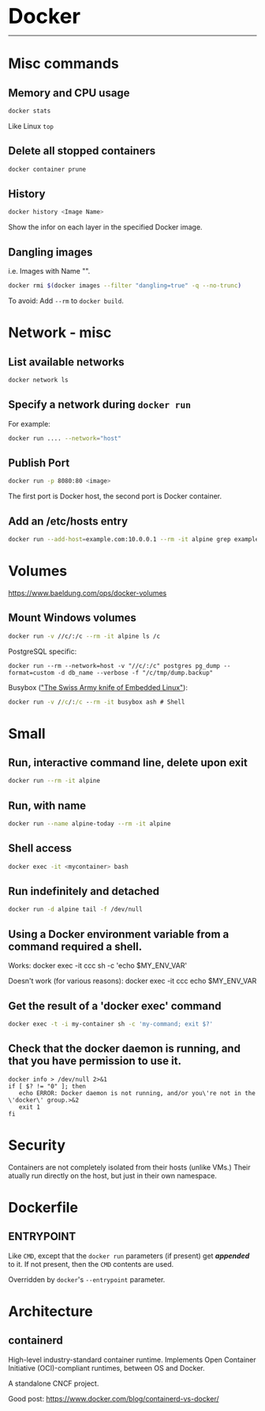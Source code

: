 **<span style="font-size:3em;color:black">Docker</span>**
***

# Misc commands

## Memory and CPU usage
```bash
docker stats
```
Like Linux ```top```

## Delete all stopped containers
```bash
docker container prune
```

## History
```bash
docker history <Image Name>
```
Show the infor on each layer in the specified Docker image.

## Dangling images

i.e. Images with Name "<none>".

```bash
docker rmi $(docker images --filter "dangling=true" -q --no-trunc)
```

To avoid: Add `--rm` to `docker build`.

# Network - misc

## List available networks
```bash
docker network ls
```

## Specify a network during ```docker run```
For example:
```bash
docker run .... --network="host"
```

## Publish Port
```bash
docker run -p 8080:80 <image>
```
The first port is Docker host, the second port is Docker container.

## Add an /etc/hosts entry
```bash
docker run --add-host=example.com:10.0.0.1 --rm -it alpine grep example.com /etc/hosts
```

# Volumes
https://www.baeldung.com/ops/docker-volumes

## Mount Windows volumes
```bash
docker run -v //c/:/c --rm -it alpine ls /c
```
PostgreSQL specific:
```
docker run --rm --network=host -v "//c/:/c" postgres pg_dump --format=custom -d db_name --verbose -f "/c/tmp/dump.backup"
```
Busybox (["The Swiss Army knife of Embedded Linux"](https://en.wikipedia.org/wiki/BusyBox)):
```cmd
docker run -v //c/:/c --rm -it busybox ash # Shell
```

# Small

## Run, interactive command line, delete upon exit
```bash
docker run --rm -it alpine
```

## Run, with name
```bash
docker run --name alpine-today --rm -it alpine
```

## Shell access
```bash
docker exec -it <mycontainer> bash
```

## Run indefinitely and detached
```bash
docker run -d alpine tail -f /dev/null
```


## Using a Docker environment variable from a command required a shell.

   Works: docker exec -it ccc sh -c 'echo $MY_ENV_VAR'
   
   Doesn't work (for various reasons): docker exec -it ccc echo $MY_ENV_VAR
   
## Get the result of a 'docker exec' command
```bash
docker exec -t -i my-container sh -c 'my-command; exit $?'
```

## Check that the docker daemon is running, and that you have permission to use it.
```
docker info > /dev/null 2>&1
if [ $? != "0" ]; then
   echo ERROR: Docker daemon is not running, and/or you\'re not in the \'docker\' group.>&2
   exit 1
fi
```

# Security

Containers are not completely isolated from their hosts (unlike VMs.)  Their atually run directly on the host, but just in their own namespace.  

# Dockerfile

## ENTRYPOINT

Like ```CMD```, except that the ```docker run``` parameters (if present) get ***appended*** to it.  If not present, then the ```CMD``` contents are used.

Overridden by ```docker```'s ```--entrypoint``` parameter.

# Architecture

## containerd

High-level industry-standard container runtime.  Implements Open Container Initiative (OCI)-compliant runtimes, between OS and Docker.

A standalone CNCF project.

Good post: https://www.docker.com/blog/containerd-vs-docker/

